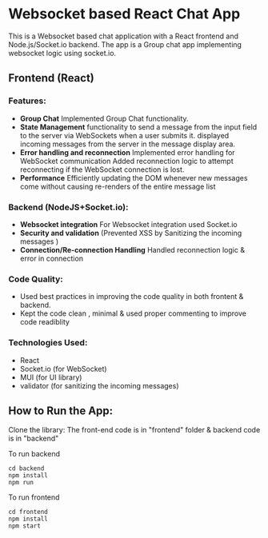 # Websocket based React Chat App

This is a Websocket based chat application with a React frontend and Node.js/Socket.io backend. The app is a Group chat app implementing websocket logic using socket.io.

## Frontend (React)

### Features:

- **Group Chat** Implemented Group Chat functionality. 
- **State Management** functionality to send a message from the input field to the server via WebSockets when a user submits it.
displayed incoming messages from the server in the message display area.
- **Error handling and reconnection** Implemented error handling for WebSocket communication
Added reconnection logic to attempt reconnecting if the WebSocket connection is lost.
- **Performance** Efficiently updating the DOM whenever new messages come without causing re-renders of the entire message list
 

### Backend (NodeJS+Socket.io):

- **Websocket integration** For Websocket integration used Socket.io
- **Security and validation** (Prevented XSS by Sanitizing the incoming messages )
- **Connection/Re-connection Handling** Handled reconnection logic & error in connection

### Code Quality:

- Used best practices in improving the code quality in both frontent & backend.
- Kept the code clean , minimal & used proper commenting to improve code readiblity


### Technologies Used:

- React
- Socket.io (for WebSocket)
- MUI (for UI library)
- validator (for sanitizing the incoming messages)
  

## How to Run the App:

Clone the library:
The front-end code is in "frontend" folder & backend code is in "backend"

To run backend
```
cd backend
npm install
npm run
``````
To run frontend
```
cd frontend
npm install
npm start
``````
